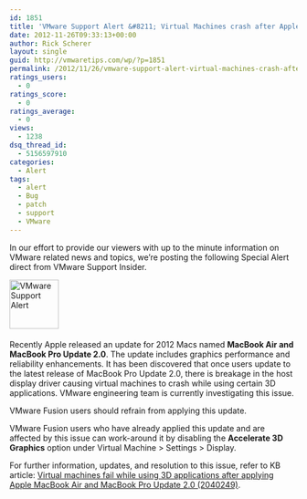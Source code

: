 ```yaml
---
id: 1851
title: 'VMware Support Alert &#8211; Virtual Machines crash after Apple Update'
date: 2012-11-26T09:33:13+00:00
author: Rick Scherer
layout: single
guid: http://vmwaretips.com/wp/?p=1851
permalink: /2012/11/26/vmware-support-alert-virtual-machines-crash-after-apple-update/
ratings_users:
  - 0
ratings_score:
  - 0
ratings_average:
  - 0
views:
  - 1238
dsq_thread_id:
  - 5156597910
categories:
  - Alert
tags:
  - alert
  - Bug
  - patch
  - support
  - VMware
---
```

In our effort to provide our viewers with up to the minute information on VMware related news and topics, we&#8217;re posting the following Special Alert direct from VMware Support Insider.

<img class="alignleft" style="margin: 0px 25px 5px 0px; border: 0px;" title="VMware Support Alert" src="http://blogs.vmware.com/tp/.a/6a00d8341c328153ef01543330c84d970c-pi" alt="VMware Support Alert" width="86" height="86" border="0" />

Recently Apple released an update for 2012 Macs named **MacBook Air and MacBook Pro Update 2.0**. The update includes graphics performance and reliability enhancements. It has been discovered that once users update to the latest release of MacBook Pro Update 2.0, there is breakage in the host display driver causing virtual machines to crash while using certain 3D applications. VMware engineering team is currently investigating this issue.

VMware Fusion users should refrain from applying this update.

VMware Fusion users who have already applied this update and are affected by this issue can work-around it by disabling the **Accelerate 3D Graphics** option under Virtual Machine > Settings > Display.

For further information, updates, and resolution to this issue, refer to KB article: <a href="http://kb.vmware.com/kb/2040249" target="_blank">Virtual machines fail while using 3D applications after applying Apple MacBook Air and MacBook Pro Update 2.0 (2040249)</a>.